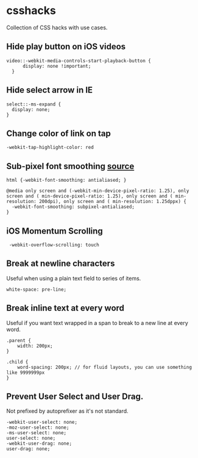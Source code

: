 # csshacks
Collection of CSS hacks with use cases.

## Hide play button on iOS videos

    video::-webkit-media-controls-start-playback-button {
		  display: none !important;
	  }
	  
## Hide select arrow in IE

    select::-ms-expand {
  	  display: none;
    }
    
## Change color of link on tap
    -webkit-tap-highlight-color: red

    
## Sub-pixel font smoothing [source](https://www.mobomo.com/2014/5/better-font-smoothing-in-chrome-on-mac-os-x/)

    html {-webkit-font-smoothing: antialiased; } 

    @media only screen and (-webkit-min-device-pixel-ratio: 1.25), only screen and ( min-device-pixel-ratio: 1.25), only screen and ( min-resolution: 200dpi), only screen and ( min-resolution: 1.25dppx) {
      -webkit-font-smoothing: subpixel-antialiased; 
    } 

## iOS Momentum Scrolling
     -webkit-overflow-scrolling: touch

## Break at newline characters
Useful when using a plain text field to series of items.

	white-space: pre-line;

## Break inline text at every word
Useful if you want text wrapped in a span to break to a new line at every word.

	.parent {
		width: 200px;
	}
	
	.child {
		word-spacing: 200px; // for fluid layouts, you can use something like 9999999px
	}

## Prevent User Select and User Drag.
Not prefixed by autoprefixer as it's not standard.

	-webkit-user-select: none;
  	-moz-user-select: none;
  	-ms-user-select: none;
  	user-select: none;
  	-webkit-user-drag: none;
  	user-drag: none;
